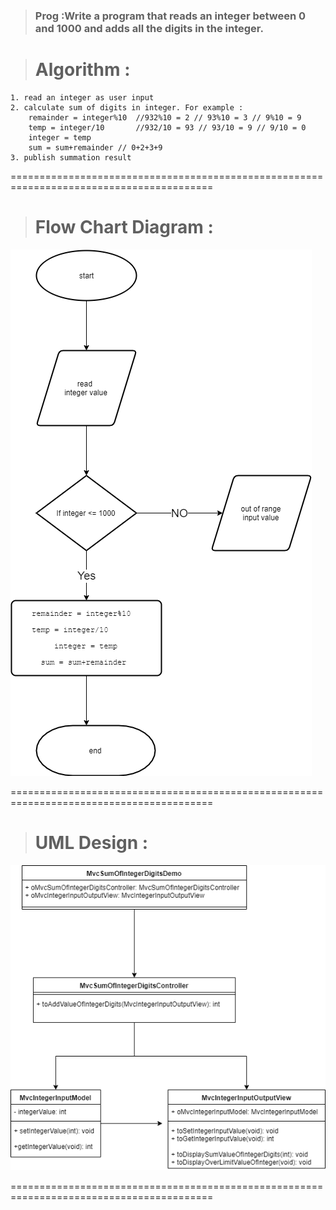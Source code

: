 > ### Prog :Write a program that reads an integer between 0 and 1000 and adds all the digits in the integer.


> # Algorithm :
	1. read an integer as user input
	2. calculate sum of digits in integer. For example :
		remainder = integer%10  //932%10 = 2 // 93%10 = 3 // 9%10 = 9
		temp = integer/10       //932/10 = 93 // 93/10 = 9 // 9/10 = 0
		integer = temp		
		sum = sum+remainder // 0+2+3+9
	3. publish summation result
	
=========================================================================================


> # Flow Chart Diagram :
![flow chart](flow-chart-sum-of-integer-digits.png)

	
=========================================================================================


> # UML Design : 
![UML diagram](uml-diagram-sum-of-integer-digits.png)


	
=========================================================================================
